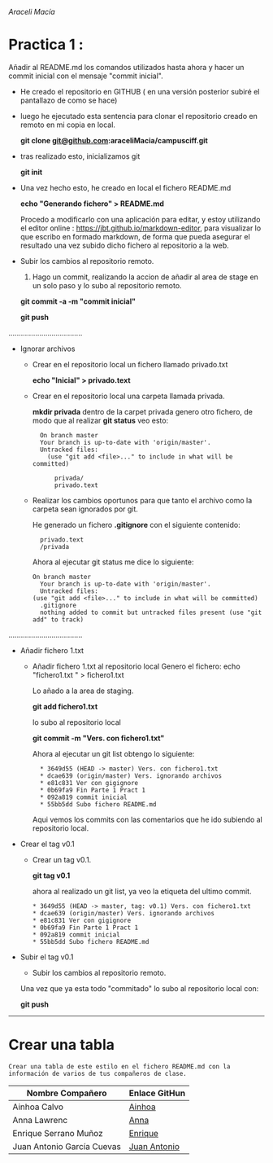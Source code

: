   *Araceli Macía* 
# Practica 1 :  

Añadir al README.md los comandos utilizados hasta ahora y hacer un commit inicial con el mensaje "commit inicial".  

 - He creado el repositorio en GITHUB ( en una versión posterior subiré el pantallazo de como se hace)
- luego he ejecutado esta sentencia para clonar el repositorio creado en remoto en mi copia en local.

  **git clone git@github.com:araceliMacia/campusciff.git** 
  
- tras realizado esto, inicializamos git
 
  **git init** 

- Una vez hecho esto, he creado en local el fichero README.md

  **echo "Generando fichero" > README.md**
   
   Procedo a modificarlo con una aplicación para editar,  y estoy utilizando el editor online : https://jbt.github.io/markdown-editor,  para visualizar lo que escribo en formado markdown, de forma que pueda asegurar el resultado una vez subido dicho fichero al repositorio a la web.

- Subir los cambios al repositorio remoto.
	1. Hago un commit, realizando la accion de añadir al area de stage en un solo paso y lo subo al repositorio remoto.
	
  **git commit -a -m "commit inicial"**
  
  **git push**

....................................

  - Ignorar archivos
  	* Crear en el repositorio local un fichero llamado privado.txt
  	
  		**echo "Inicial" > privado.text**
           
    * Crear en el repositorio local una carpeta llamada privada.
  
         **mkdir privada**
         dentro de la carpet privada genero otro fichero, de modo que al realizar **git status** veo esto:
         
         	On branch master
            Your branch is up-to-date with 'origin/master'.
            Untracked files:
              (use "git add <file>..." to include in what will be committed)

                privada/
                privado.text
    
    * Realizar los cambios oportunos para que tanto el archivo como la carpeta sean ignorados por git.
    
      He generado un fichero **.gitignore** con el siguiente contenido:
        
        	privado.text
		 	/privada
	
      Ahora al ejecutar git status me dice lo siguiente:
      
          On branch master
			Your branch is up-to-date with 'origin/master'.
        	Untracked files:
          (use "git add <file>..." to include in what will be committed)	
            .gitignore
            nothing added to commit but untracked files present (use "git add" to track)

....................................
- Añadir fichero 1.txt
	* Añadir fichero 1.txt al repositorio local
		 Genero el fichero:
		 echo "fichero1.txt " > fichero1.txt
         
		 Lo añado a la area de staging.
		 
         **git add fichero1.txt**
         
         lo subo al repositorio local
         
         **git commit -m "Vers. con fichero1.txt"**

		 Ahora al ejecutar un git list obtengo lo siguiente:
         
		 	* 3649d55 (HEAD -> master) Vers. con fichero1.txt
			* dcae639 (origin/master) Vers. ignorando archivos
			* e81c831 Ver con gigignore
			* 0b69fa9 Fin Parte 1 Pract 1
			* 092a819 commit inicial
			* 55bb5dd Subo fichero README.md
		
		Aqui vemos los commits con las comentarios que he ido subiendo al repositorio local.

- Crear el tag v0.1
	* Crear un tag v0.1.
	
		**git tag v0.1**
        
		ahora al realizado un git list, ya veo la etiqueta del ultimo commit.

          * 3649d55 (HEAD -> master, tag: v0.1) Vers. con fichero1.txt
          * dcae639 (origin/master) Vers. ignorando archivos
          * e81c831 Ver con gigignore
          * 0b69fa9 Fin Parte 1 Pract 1
          * 092a819 commit inicial
          * 55bb5dd Subo fichero README.md

- Subir el tag v0.1
	* Subir los cambios al repositorio remoto.

	Una vez que ya esta todo "commitado" lo subo al repositorio local con:
   
	**git push**

*****************************************
# Crear una tabla
	Crear una tabla de este estilo en el fichero README.md con la información de varios de tus compañeros de clase.

|Nombre Compañero   | Enlace GitHun   |
|---|---|
|Ainhoa Calvo   |[Ainhoa](https://github.com/AinhoaCE)    |
| Anna Lawrenc  |[Anna](https://github.com/annalawrenc)    |
| Enrique Serrano Muñoz|[Enrique](https://github.com/eserranom)    |
| Juan Antonio García Cuevas|[Juan Antonio](https://github.com/juangarciaciff)|



